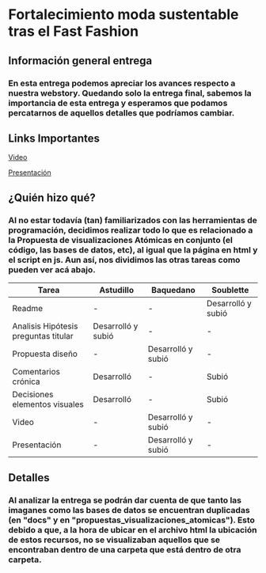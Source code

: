 # Fortalecimiento moda sustentable tras el Fast Fashion

## Información general entrega

### En esta entrega podemos apreciar los avances respecto a nuestra webstory. Quedando solo la entrega final, sabemos la importancia de esta entrega y esperamos que podamos percatarnos de aquellos detalles que podríamos cambiar. 


## Links Importantes 

[Video](https://youtu.be/Mzm7e2WSdQQ)

[Presentación](https://www.canva.com/design/DAFsgYdytR0/vepJINUin4JZ94qUP9bOzQ/edit?utm_content=DAFsgYdytR0&utm_campaign=designshare&utm_medium=link2&utm_source=sharebutton)


## ¿Quién hizo qué?

### Al no estar todavía (tan) familiarizados con las herramientas de programación, decidimos realizar todo lo que es relacionado a la Propuesta de visualizaciones Atómicas en conjunto (el código, las bases de datos, etc), al igual que la página en html y el script en js. Aun así, nos dividimos las otras tareas como pueden ver acá abajo. 

| Tarea | Astudillo | Baquedano | Soublette |
|--------------|--------------|--------------|--------------|
| Readme       | -      | -       | Desarrolló  y subió     |
| Analisis Hipótesis preguntas titular       | Desarrolló  y subió    | -      | -       |
| Propuesta diseño      | -      | Desarrolló  y subió    | -     |
| Comentarios crónica      | Desarrolló      | -      | Subió      |
| Decisiones elementos visuales     | Desarrolló    | -      | Subió      |
| Video      | -      | Desarrolló y subió     | -      |
| Presentación     | - | Desarrolló  y subió    | -     |


## Detalles

### Al analizar la entrega se podrán dar cuenta de que tanto las imaganes como las bases de datos se encuentran duplicadas (en "docs" y en "propuestas_visualizaciones_atomicas"). Esto debido a que, a la hora de ubicar en el archivo html la ubicación de estos recursos, no se visualizaban aquellos que se encontraban dentro de una carpeta que está dentro de otra carpeta. 